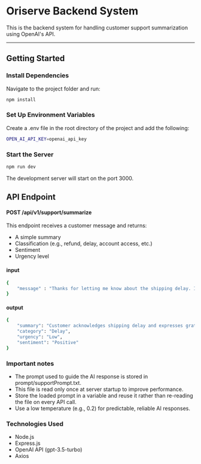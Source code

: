 # Oriserve Backend System

This is the backend system for handling customer support summarization using OpenAI's API.

---

## Getting Started

### Install Dependencies

Navigate to the project folder and run:

```bash
npm install
```

### Set Up Environment Variables

Create a .env file in the root directory of the project and add the following:

```bash
OPEN_AI_API_KEY=openai_api_key
```

### Start the Server

```bash
npm run dev
```

The development server will start on the port 3000.

## API Endpoint

#### POST /api/v1/support/summarize

This endpoint receives a customer message and returns:

- A simple summary
- Classification (e.g., refund, delay, account access, etc.)
- Sentiment
- Urgency level

#### input

```bash
{
    "message" : "Thanks for letting me know about the shipping delay. I appreciate the update."
}
```

#### output

```bash
{
    "summary": "Customer acknowledges shipping delay and expresses gratitude for the update.",
    "category": "Delay",
    "urgency": "Low",
    "sentiment": "Positive"
}
```

### Important notes

- The prompt used to guide the AI response is stored in prompt/supportPrompt.txt.
- This file is read only once at server startup to improve performance.
- Store the loaded prompt in a variable and reuse it rather than re-reading the file on every API call.
- Use a low temperature (e.g., 0.2) for predictable, reliable AI responses.

### Technologies Used

- Node.js
- Express.js
- OpenAI API (gpt-3.5-turbo)
- Axios
